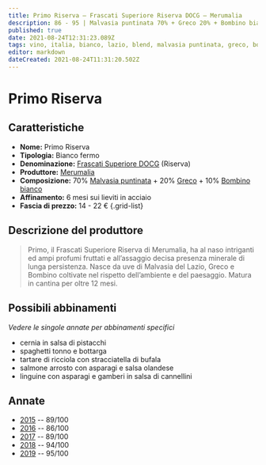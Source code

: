 ```yaml
---
title: Primo Riserva – Frascati Superiore Riserva DOCG – Merumalia
description: 86 - 95 | Malvasia puntinata 70% + Greco 20% + Bombino bianco 10%| Lazio (IT)
published: true
date: 2021-08-24T12:31:23.089Z
tags: vino, italia, bianco, lazio, blend, malvasia puntinata, greco, bombino bianco, cernia in salsa di pistacchi, spaghetti tonno e bottarga, tartare di ricciola con stracciatella di bufala, salmone arrosto con asparagi e salsa olandese, linguine con asparagi e gamberi in salsa di cannellini
editor: markdown
dateCreated: 2021-08-24T11:31:20.502Z
---
```


# Primo Riserva

## Caratteristiche
- **Nome:** Primo Riserva
- **Tipologia:** Bianco fermo
- **Denominazione:** [Frascati Superiore DOCG](/denominazioni/Italia/Lazio/DOCG/Frascati-Superiore) (Riserva)
- **Produttore:** [Merumalia](/produttori/Italia/Lazio/Merumalia) 
- **Composizione:** 70% [Malvasia puntinata](/vitigni/bacca-bianca/malvasia-puntinata) + 20% [Greco](/vitigni/bacca-bianca/greco) + 10% [Bombino bianco](/vitigni/bacca-bianca/bombino-bianco)
- **Affinamento:** 6 mesi sui lieviti in acciaio
- **Fascia di prezzo:** 14 - 22 €
{.grid-list}

## Descrizione del produttore

> Primo, il Frascati Superiore Riserva di Merumalia, ha al naso intriganti ed ampi profumi fruttati e all’assaggio decisa presenza minerale di lunga persistenza. Nasce da uve di Malvasia del Lazio, Greco e Bombino coltivate nel rispetto dell’ambiente e del paesaggio. Matura in cantina per oltre 12 mesi.

## Possibili abbinamenti
*Vedere le singole annate per abbinamenti specifici*

- cernia in salsa di pistacchi
- spaghetti tonno e bottarga
- tartare di ricciola con stracciatella di bufala
- salmone arrosto con asparagi e salsa olandese 
- linguine con asparagi e gamberi in salsa di cannellini

## Annate
- [2015](/vini/Italia/Lazio/Merumalia/Primo-riserva/2015) -- 89/100
- [2016](/vini/Italia/Lazio/Merumalia/Primo-riserva/2016) -- 86/100
- [2017](/vini/Italia/Lazio/Merumalia/Primo-riserva/2017) -- 89/100
- [2018](/vini/Italia/Lazio/Merumalia/Primo-riserva/2018) -- 94/100
- [2019](/vini/Italia/Lazio/Merumalia/Primo-riserva/2019) -- 95/100

